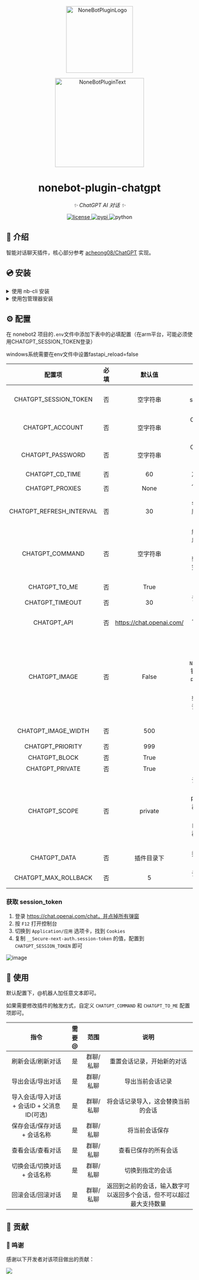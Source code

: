 <div align="center">
  <a href="https://v2.nonebot.dev/store"><img src="https://github.com/A-kirami/nonebot-plugin-template/blob/resources/nbp_logo.png" width="180" height="180" alt="NoneBotPluginLogo"></a>
  <br>
  <p><img src="https://github.com/A-kirami/nonebot-plugin-template/blob/resources/NoneBotPlugin.svg" width="240" alt="NoneBotPluginText"></p>
</div>

<div align="center">

# nonebot-plugin-chatgpt

_✨ ChatGPT AI 对话 ✨_


<a href="./LICENSE">
    <img src="https://img.shields.io/github/license/A-kirami/nonebot-plugin-chatgpt.svg" alt="license">
</a>
<a href="https://pypi.python.org/pypi/nonebot-plugin-chatgpt">
    <img src="https://img.shields.io/pypi/v/nonebot-plugin-chatgpt.svg" alt="pypi">
</a>
<img src="https://img.shields.io/badge/python-3.8+-blue.svg" alt="python">

</div>

## 📖 介绍

智能对话聊天插件，核心部分参考 [acheong08/ChatGPT](https://github.com/acheong08/ChatGPT) 实现。

## 💿 安装

<details>
<summary>使用 nb-cli 安装</summary>
在 nonebot2 项目的根目录下打开命令行, 输入以下指令即可安装

    nb plugin install nonebot-plugin-chatgpt

</details>

<details>
<summary>使用包管理器安装</summary>
在 nonebot2 项目的插件目录下, 打开命令行, 根据你使用的包管理器, 输入相应的安装命令

<details>
<summary>pip</summary>

    pip install nonebot-plugin-chatgpt
</details>
<details>
<summary>pdm</summary>

    pdm add nonebot-plugin-chatgpt
</details>
<details>
<summary>poetry</summary>

    poetry add nonebot-plugin-chatgpt
</details>
<details>
<summary>conda</summary>

    conda install nonebot-plugin-chatgpt
</details>

打开 nonebot2 项目的 `bot.py` 文件, 在其中写入

    nonebot.load_plugin('nonebot_plugin_chatgpt')

</details>


## ⚙️ 配置

在 nonebot2 项目的`.env`文件中添加下表中的必填配置（在arm平台，可能必须使用CHATGPT_SESSION_TOKEN登录）

windows系统需要在env文件中设置fastapi_reload=false

| 配置项 | 必填 | 默认值 | 说明 |
|:-----:|:----:|:----:|:----:|
| CHATGPT_SESSION_TOKEN | 否 | 空字符串 | ChatGPT 的 session_token，如配置则优先使用 |
| CHATGPT_ACCOUNT | 否 | 空字符串 | ChatGPT 登陆邮箱，未配置则使用 session_token |
| CHATGPT_PASSWORD | 否 | 空字符串 | ChatGPT 登陆密码，未配置则使用 session_token |
| CHATGPT_CD_TIME | 否 | 60 | 冷却时间，单位：秒|
| CHATGPT_PROXIES | 否 | None | 代理地址，格式为： `http://ip:port` |
| CHATGPT_REFRESH_INTERVAL | 否 | 30 | session_token 自动刷新间隔，单位：分钟 |
| CHATGPT_COMMAND | 否 | 空字符串 | 触发聊天的命令，可以是 `字符串` 或者 `字符串列表`。<br>如果为空字符串或者空列表，则默认响应全部消息  |
| CHATGPT_TO_ME | 否 | True | 是否需要@机器人 |
| CHATGPT_TIMEOUT | 否 | 30 | 请求服务器的超时时间，单位：秒 |
| CHATGPT_API | 否 | https://chat.openai.com/ | API 地址，可配置反代 |
| CHATGPT_IMAGE | 否 | False | 是否以图片形式发送。<br>如果启动时出现 `NotImplementedError` 错误，请在 `.env.dev` 中将 `fastapi_reload` 设置为 `False`<br>如果无法显示文字，请[点击此处](https://github.com/kexue-z/nonebot-plugin-htmlrender#%E5%B8%B8%E8%A7%81%E7%96%91%E9%9A%BE%E6%9D%82%E7%97%87)查看解决办法 |
| CHATGPT_IMAGE_WIDTH | 否 | 500 | 消息图片宽度，单位：像素 |
| CHATGPT_PRIORITY | 否 | 999 | 事件响应器优先级 |
| CHATGPT_BLOCK | 否 | True | 是否阻断消息传播 |
| CHATGPT_PRIVATE | 否 | True | 是否允许私聊使用 |
| CHATGPT_SCOPE | 否 | private | 设置公共会话或私有会话<br>private：私有会话，群内成员会话各自独立<br>public：公共对话，群内成员共用同一会话 |
| CHATGPT_DATA | 否 | 插件目录下 | 插件数据保存目录的路径 |
| CHATGPT_MAX_ROLLBACK | 否 | 5 | 设置最多支持回滚多少会话 |

### 获取 session_token

1. 登录 https://chat.openai.com/chat，并点掉所有弹窗
2. 按 `F12` 打开控制台
3. 切换到 `Application/应用` 选项卡，找到 `Cookies`
4. 复制 `__Secure-next-auth.session-token` 的值，配置到 `CHATGPT_SESSION_TOKEN` 即可

![image](https://user-images.githubusercontent.com/36258159/205494773-32ef651a-994d-435a-9f76-a26699935dac.png)

## 🎉 使用

默认配置下，@机器人加任意文本即可。

如果需要修改插件的触发方式，自定义 `CHATGPT_COMMAND` 和 `CHATGPT_TO_ME` 配置项即可。

| 指令 | 需要@ | 范围 | 说明 |
|:-----:|:----:|:----:|:----:|
| 刷新会话/刷新对话 | 是 | 群聊/私聊 | 重置会话记录，开始新的对话 |
| 导出会话/导出对话 | 是 | 群聊/私聊 | 导出当前会话记录 |
| 导入会话/导入对话 + 会话ID + 父消息ID(可选) | 是 | 群聊/私聊 | 将会话记录导入，这会替换当前的会话 |
| 保存会话/保存对话 + 会话名称 | 是 | 群聊/私聊 | 将当前会话保存 |
| 查看会话/查看对话 | 是 | 群聊/私聊 | 查看已保存的所有会话 |
| 切换会话/切换对话 + 会话名称 | 是 | 群聊/私聊 | 切换到指定的会话 |
| 回滚会话/回滚对话 | 是 | 群聊/私聊 | 返回到之前的会话，输入数字可以返回多个会话，但不可以超过最大支持数量 |


## 🤝 贡献

### 🎉 鸣谢

感谢以下开发者对该项目做出的贡献：

<a href="https://github.com/A-kirami/nonebot-plugin-chatgpt/graphs/contributors">
  <img src="https://contrib.rocks/image?repo=A-kirami/nonebot-plugin-chatgpt" />
</a>
